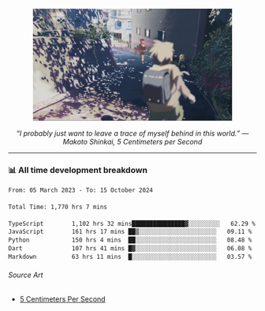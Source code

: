 <p align="center"><img src="asset/header.jpg" width="80%"/></p>
<p align="center"><i>“I probably just want to leave a trace of myself behind in this world.” ― Makoto Shinkai, 5 Centimeters per Second</i></p>

---
<!--
<details>
  <summary>📃 My Resume</summary>

### Education

- 📖 **Computer Science**\
📆 10/2021 - present\
📍 **Thang Long University** - Hoang Mai, Hanoi, Vietnam

### Experience

<img align="right" src="https://img.shields.io/badge/Figma-F24E1E?style=flat&logo=figma&logoColor=white"/>
<img align="right" src="https://img.shields.io/badge/node.js-6DA55F?style=flat&logo=node.js&logoColor=white"/>
<img align="right" src="https://img.shields.io/badge/Next.js-black?style=flat&logo=next.js&logoColor=white"/>
<img align="right" src="https://img.shields.io/badge/TypeScript-007ACC?style=flat&logo=typescript&logoColor=white"/>


- 👨‍💻 **Frontend Web Intern**\
📆 07/2023 - present\
📍 **MQ ICT Solutions** - Hoang Mai, Hanoi, Vietnam
</details> 
-->

### 📊 All time development breakdown

<!--START_SECTION:waka-->

```txt
From: 05 March 2023 - To: 15 October 2024

Total Time: 1,770 hrs 7 mins

TypeScript        1,102 hrs 32 mins███████████████▓░░░░░░░░░   62.29 %
JavaScript        161 hrs 17 mins ██▒░░░░░░░░░░░░░░░░░░░░░░   09.11 %
Python            150 hrs 4 mins  ██░░░░░░░░░░░░░░░░░░░░░░░   08.48 %
Dart              107 hrs 41 mins █▓░░░░░░░░░░░░░░░░░░░░░░░   06.08 %
Markdown          63 hrs 11 mins  █░░░░░░░░░░░░░░░░░░░░░░░░   03.57 %
```

<!--END_SECTION:waka-->

###### Source Art

-  [5 Centimeters Per Second](https://wallhaven.cc/w/nrowq1)

